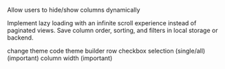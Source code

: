 Allow users to hide/show columns dynamically

<!-- Allow users to sort by multiple columns -->

Implement lazy loading with an infinite scroll experience instead of paginated views.
Save column order, sorting, and filters in local storage or backend.
<!-- clear sorting popup (important) -->
change theme code
theme builder
row checkbox selection (single/all) (important)
column width (important)